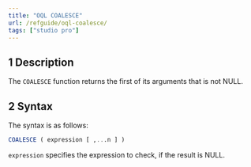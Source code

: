 ```yaml
---
title: "OQL COALESCE"
url: /refguide/oql-coalesce/
tags: ["studio pro"]
---
```


## 1 Description

The `COALESCE` function returns the first of its arguments that is not NULL.

## 2 Syntax

The syntax is as follows:

```sql {linenos=false}
COALESCE ( expression [ ,...n ] )
```

`expression` specifies the expression to check, if the result is NULL.
